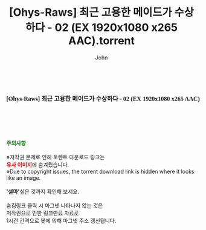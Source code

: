 ﻿---
layout: post
title:  "[Ohys-Raws] 최근 고용한 메이드가 수상하다 - 02 (EX 1920x1080 x265 AAC).torrent"
author: John
categories: [ 애니메이션 ]
tags: [  ]
image:  
description: "[Ohys-Raws] 최근 고용한 메이드가 수상하다 - 02 (EX 1920x1080 x265 AAC) torrent 정보 공유"
toc: true
toc_sticky: true
---

<br>
<div class="view-img">
<a class="view_image" href="http://torrentmobile60.com/bbs/view_image.php?fn=%2Fdata%2Ffile%2Fani%2F1040166537_XjCZbW13_b6f6fb52e784aa3797cf844201a555cb5f4baf10.jpg" target="_blank"><img alt="" class="img-tag" content="http://torrentmobile60.com/data/file/ani/1040166537_XjCZbW13_b6f6fb52e784aa3797cf844201a555cb5f4baf10.jpg" itemprop="image" src="http://torrentmobile60.com/data/file/ani/1040166537_XjCZbW13_b6f6fb52e784aa3797cf844201a555cb5f4baf10.jpg"/></a></div><div class="view-content" itemprop="description">
<p><span style="font-family:nanumsquareround;font-size:16px;font-weight:700;white-space:nowrap;background-color:rgb(255,255,255);">[Ohys-Raws] 최근 고용한 메이드가 수상하다 - 02 (EX 1920x1080 x265 AAC)</span> </p> </div>
    
<br><br><br>
<p data-ke-size="size16"><b><span style="color: green;">주의사항</span></b><br /><br />※저작권 문제로 인해 토렌트 다운로드 링크는<br /><b><span style="color: red;">유사 이미지</span></b>에 숨겨뒀습니다.<br />※Due to copyright issues, the torrent download link is hidden where it looks like an image.<br /><br /><b>'설마'</b>싶은 것까지 확인해 보세요.<br /><br />숨김링크 클릭 시 마그넷 나타나지 않는 것은<br />저작권으로 인한 링크만료 자료로<br />1시간 간격으로 봇에 의해 마그넷 주소 갱신됩니다.</p>
